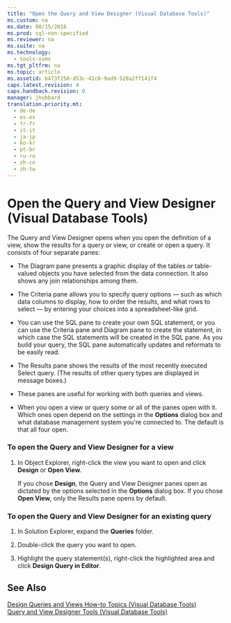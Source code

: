 ```yaml
---
title: "Open the Query and View Designer (Visual Database Tools)"
ms.custom: na
ms.date: 08/15/2016
ms.prod: sql-non-specified
ms.reviewer: na
ms.suite: na
ms.technology: 
  - tools-ssms
ms.tgt_pltfrm: na
ms.topic: article
ms.assetid: b473f258-d53c-41c0-9ad9-528a2ff141f4
caps.latest.revision: 4
caps.handback.revision: 0
manager: jhubbard
translation.priority.mt: 
  - de-de
  - es-es
  - fr-fr
  - it-it
  - ja-jp
  - ko-kr
  - pt-br
  - ru-ru
  - zh-cn
  - zh-tw
---
```

# Open the Query and View Designer (Visual Database Tools)
The Query and View Designer opens when you open the definition of a view, show the results for a query or view, or create or open a query. It consists of four separate panes:  
  
-   The Diagram pane presents a graphic display of the tables or table-valued objects you have selected from the data connection. It also shows any join relationships among them.  
  
-   The Criteria pane allows you to specify query options — such as which data columns to display, how to order the results, and what rows to select — by entering your choices into a spreadsheet-like grid.  
  
-   You can use the SQL pane to create your own SQL statement, or you can use the Criteria pane and Diagram pane to create the statement, in which case the SQL statements will be created in the SQL pane. As you build your query, the SQL pane automatically updates and reformats to be easily read.  
  
-   The Results pane shows the results of the most recently executed Select query. (The results of other query types are displayed in message boxes.)  
  
-   These panes are useful for working with both queries and views.  
  
-   When you open a view or query some or all of the panes open with it. Which ones open depend on the settings in the **Options** dialog box and what database management system you're connected to. The default is that all four open.  
  
### To open the Query and View Designer for a view  
  
1.  In Object Explorer, right-click the view you want to open and click **Design** or **Open View**.  
  
    If you chose **Design**, the Query and View Designer panes open as dictated by the options selected in the **Options** dialog box. If you chose **Open View**, only the Results pane opens by default.  
  
### To open the Query and View Designer for an existing query  
  
1.  In Solution Explorer, expand the **Queries** folder.  
  
2.  Double-click the query you want to open.  
  
3.  Highlight the query statement(s), right-click the highlighted area and click **Design Query in Editor**.  
  
## See Also  
[Design Queries and Views How-to Topics &#40;Visual Database Tools&#41;](../content/Design-Queries-and-Views-How-to-Topics--Visual-Database-Tools-.md)  
[Query and View Designer Tools &#40;Visual Database Tools&#41;](../content/Query-and-View-Designer-Tools--Visual-Database-Tools-.md)  
  
